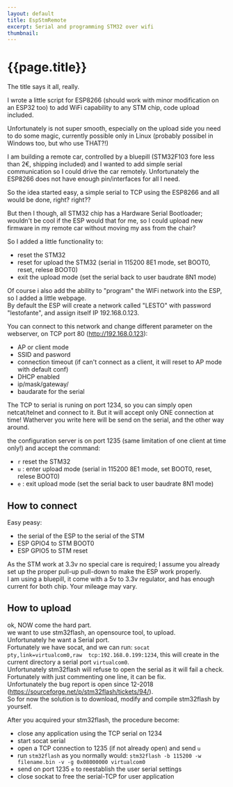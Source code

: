 ```yaml
---
layout: default
title: EspStmRemote
excerpt: Serial and programming STM32 over wifi
thumbnail: 
---
```


# {{page.title}}

The title says it all, really.  
  
I wrote a little script for ESP8266 (should work with minor modification on an ESP32 too) to add WiFi capability to any STM chip, code upload included.  
  
Unfortunately is not super smooth, especially on the upload side you need to do some magic, currently possible only in Linux (probably possibel in Windows too, but who use THAT?!)
  
I am building a remote car, controlled by a bluepill (STM32F103 fore less than 2€, shipping included) and I wanted to add simple serial communication so I could drive the car remotely. Unfortunately the ESP8266 does not have enough pin/interfaces for all I need.  
  
So the idea started easy, a simple serial to TCP using the ESP8266 and all would be done, right? right??  
  
But then I though, all STM32 chip has a Hardware Serial Bootloader; wouldn't be cool if the ESP would that for me, so I could upload new firmware in my remote car without moving my ass from the chair?  
  
So I added a little functionality to:  
 - reset the STM32
 - reset for upload the STM32 (serial in 115200 8E1 mode, set BOOT0, reset, relese BOOT0)
 - exit the upload mode (set the serial back to user baudrate 8N1 mode)
  
Of course i also add the ability to "program" the WIFi network into the ESP, so I added a little webpage.  
By default the ESP will create a network called "LESTO" with password "lestofante", and assign itself IP 192.168.0.123.  
  
You can connect to this network and change different parameter on the webserver, on TCP port 80 (http://192.168.0.123):
 - AP or client mode
 - SSID and pasword
 - connection timeout (if can't connect as a client, it will reset to AP mode with default conf)
 - DHCP enabled
 - ip/mask/gateway/
 - baudarate for the serial
   
 
The TCP to serial is runing on port 1234, so you can simply open netcat/telnet and connect to it. But it will accept only ONE connection at time!
Watherver you write here will be send on the serial, and the other way around.
  
the configuration server is on port 1235 (same limitation of one client at time only!) and accept the command:
 - `r` reset the STM32
 - `u` : enter upload mode (serial in 115200 8E1 mode, set BOOT0, reset, relese BOOT0)
 - `e` : exit upload mode (set the serial back to user baudrate 8N1 mode)
  
## How to connect
  
Easy peasy:  
 - the serial of the ESP to the serial of the STM
 - ESP GPIO4 to STM BOOT0
 - ESP GPIO5 to STM reset
  
As the STM work at 3.3v no special care is required; I assume you already set up the proper pull-up pull-down to make the ESP work properly.  
I am using a bluepill, it come with a 5v to 3.3v regulator, and has enough current for both chip. Your mileage may vary.  
  
## How to upload
  
ok, NOW come the hard part.  
we want to use stm32flash, an opensource tool, to upload.  
Unfortunately he want a Serial port.  
Fortunately we have socat, and we can run: `socat pty,link=virtualcom0,raw  tcp:192.168.0.199:1234`, this will create in the current directory a serial port `virtualcom0`.  
Unfortunately stm32flash will refuse to open the serial as it will fail a check.  
Fortunately with just commenting one line, it can be fix.  
Unfortunately the bug report is open since 12-2018 (https://sourceforge.net/p/stm32flash/tickets/94/).  
So for now the solution is to download, modify and compile stm32flash by yourself.
  
  
After you acquired your stm32flash, the procedure become:
 - close any application using the TCP serial on 1234
 - start socat serial
 - open a TCP connection to 1235 (if not already open) and send `u`
 - run `stm32flash` as you normally would: `stm32flash -b 115200 -w filename.bin -v -g 0x08000000 virtualcom0`
 - send on port 1235 `e` to reestablish the user serial settings
 - close sockat to free the serial-TCP for user application
